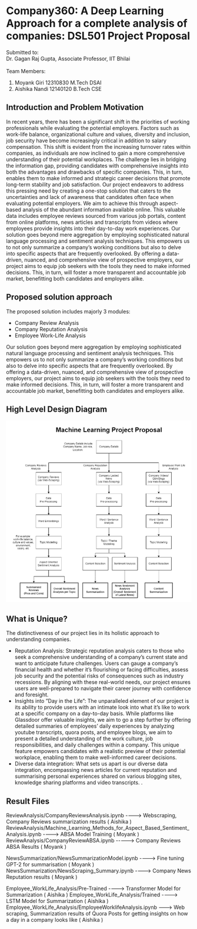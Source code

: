 # Company360: A Deep Learning Approach for a complete analysis of companies: DSL501 Project Proposal
Submitted to: <br>Dr. Gagan Raj Gupta, Associate Professor, IIT Bhilai<br><br>
Team Members:<br>
1. Moyank Giri 12310830 M.Tech DSAI
2. Aishika Nandi 12140120 B.Tech CSE

## Introduction and Problem Motivation
In recent years, there has been a significant shift in the priorities of working professionals
while evaluating the potential employers. Factors such as work-life balance, organizational
culture and values, diversity and inclusion, job security have become increasingly critical in
addition to salary compensation. This shift is evident from the increasing turnover rates
within companies, as individuals are now inclined to gain a more comprehensive understanding
of their potential workplaces. The challenge lies in bridging the information gap,
providing candidates with comprehensive insights into both the advantages and drawbacks
of specific companies. This, in turn, enables them to make informed and strategic career
decisions that promote long-term stability and job satisfaction.
Our project endeavors to address this pressing need by creating a one-stop solution that
caters to the uncertainties and lack of awareness that candidates often face when evaluating
potential employers. We aim to achieve this through aspect-based analysis of the abundant
information available online. This valuable data includes employee reviews sourced from
various job portals, content from online platforms, news articles and transcripts from videos
where employees provide insights into their day-to-day work experiences.
Our solution goes beyond mere aggregation by employing sophisticated natural language
processing and sentiment analysis techniques. This empowers us to not only summarize
a company’s working conditions but also to delve into specific aspects that are frequently
overlooked. By offering a data-driven, nuanced, and comprehensive view of prospective employers,
our project aims to equip job seekers with the tools they need to make informed
decisions. This, in turn, will foster a more transparent and accountable job market, benefitting
both candidates and employers alike.

## Proposed solution approach
The proposed solution includes majorly 3 modules:
* Company Review Analysis
* Company Reputation Analysis
* Employee Work-Life Analysis

Our solution goes beyond mere aggregation by employing sophisticated natural language
processing and sentiment analysis techniques. This empowers us to not only summarize
a company’s working conditions but also to delve into specific aspects that are frequently
overlooked. By offering a data-driven, nuanced, and comprehensive view of prospective employers,
our project aims to equip job seekers with the tools they need to make informed
decisions. This, in turn, will foster a more transparent and accountable job market, benefitting
both candidates and employers alike.

## High Level Design Diagram
![High Level Design Diagram](./Assets/HighLevelDesignDiagram_MLProjectProposal.png?raw=true "High Level Design Diagram")

## What is Unique?
The distinctiveness of our project lies in its holistic approach to understanding companies.
* Reputation Analysis: Strategic reputation analysis caters to those who seek a comprehensive
understanding of a company’s current state and want to anticipate future
challenges. Users can gauge a company’s financial health and whether it’s flourishing
or facing difficulties, assess job security and the potential risks of consequences such
as industry recessions. By aligning with these real-world needs, our project ensures
users are well-prepared to navigate their career journey with confidence and foresight.
* Insights into ”Day in the Life”: The unparalleled element of our project is its
ability to provide users with an intimate look into what it’s like to work at a specific
company on a day-to-day basis. While platforms like Glassdoor offer valuable insights,
we aim to go a step further by offering detailed summaries of employees’ daily experiences
by analyzing youtube transcripts, quora posts, and employee blogs, we aim to
present a detailed understanding of the work culture, job responsibilities, and daily
challenges within a company. This unique feature empowers candidates with a realistic
preview of their potential workplace, enabling them to make well-informed career
decisions.
* Diverse data integration: What sets us apart is our diverse data integration, encompassing
news articles for current reputation and summarising personal experiences
shared on various blogging sites, knowledge sharing platforms and video transcripts. .

## Result Files

ReviewAnalysis/CompanyReviewsAnalysis.ipynb ----> Webscraping, Company Reviews summarization results ( Aishika )
ReviewAnalysis/Machine_Learning_Methods_for_Aspect_Based_Sentiment_Analysis.ipynb ----> ABSA Model Training ( Moyank )
ReviewAnalysis/CompanyReviewABSA.ipynb -----> Company Reviews ABSA Results ( Moyank )

NewsSummarization/NewsSummarizationModel.ipynb ----> Fine tuning GPT-2 for summarisation ( Moyank )
NewsSummarization/NewsScraping_Summary.ipynb ----> Company News Reputation results ( Moyank )

Employee_WorkLife_Analysis/Pre-Trained ----> Transformer Model for Summarization ( Aishika )
Employee_WorkLife_Analysis/Trained ----> LSTM Model for Summarization ( Aishika )
Employee_WorkLife_Analysis/EmployeeWorklifeAnalysis.ipynb ---> Web scraping, Summarization results of Quora Posts for getting insights on how a day in a company looks like ( Aishika )




